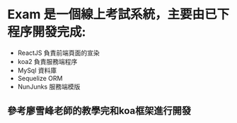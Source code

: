 # Exam 是一個線上考試系統，主要由已下程序開發完成:

* ReactJS 負責前端頁面的宣染
* koa2 負責服務端程序
* MySql 資料庫
* Sequelize ORM
* NunJunks 服務端模版


## 參考廖雪峰老師的教學完和koa框架進行開發
